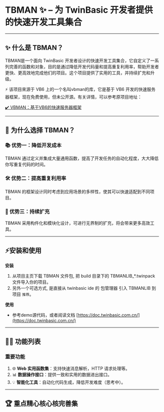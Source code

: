 # TBMAN ✨ – 为 TwinBasic 开发者提供的快速开发工具集合

---

## ✨ 什么是 TBMAN？

TBMAN是一个面向 TwinBasic 开发者设计的快速开发工具集合，它自定义了一系列完善的函数和对象，目的是通过降低开发代码量和提高重复利用率，帮助开发者更快、更高效地完成他们的项目。这个项目提供了实用的工具，并持续扩充和升级。

⚡ 该项目來源于 VB6 上的一个名叫vbman的库，它是基于 VB6 开发的快速服务器框架，现在免费使用，但未公开源。有关详情，可以参考原项目地址：

[‍✔️ VBMAN：基于VB6的快速服务器框架](https://vb6.pro/vbman)

---

## 💌 为什么选择 TBMAN？

### 📚 优势一：降低开发成本
TBMAN 通过定义并集成大量通用函数，提高了开发任务的自动化程度，大大降低你写重复代码的时间。

### 🛠️ 优势二：提高重复利用率
TBMAN 的框架设计同时考虑到应用场景的多样性，使其可以快速适配到不同项目。

### 🔧 优势三：持续扩充
TBMAN 采用构件化和模块化设计，可进行无界制的扩充，将会带来更多高效工具。

---

## ⚡安装和使用

**安装**
1. 从项目主页下载 TBMAN 文件包, 把 build 目录下的 TBMANLIB_*.twinpack 文件导入你的项目。
2. 另外一个可选方式, 是直接从 twinbasic ide 的 包管理器 引入 TBMANLIB 到项目 `推荐`。

**使用**
- 参考demo源代码，或者阅读文档 [https://doc.twinbasic.com.cn/](https://doc.twinbasic.com.cn/)
---

## 🕵️‍♂️ 功能列表

### 重要功能

1. 🌐 **Web 实用函数集**：支持快速消息解析，HTTP 请求处理等。
2. 📊 **数据操作接口**：提供一致和实用的数据进出接口。
3. 💡 **智能化工具**：自动化代码生成，降低开发难度（思考中）。

---

## 🏆 重点精心核心核完善集

